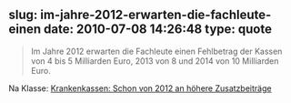 slug: im-jahre-2012-erwarten-die-fachleute-einen
date: 2010-07-08 14:26:48
type: quote
---

> Im Jahre 2012 erwarten die Fachleute einen Fehlbetrag der Kassen von 4 bis 5 Milliarden Euro, 2013 von 8 und 2014 von 10 Milliarden Euro.

Na Klasse: [Krankenkassen: Schon von 2012 an höhere Zusatzbeiträge](http://www.faz.net/s/Rub0E9EEF84AC1E4A389A8DC6C23161FE44/Doc~E8EE36C980D8F468393C6FFEC7BA23551~ATpl~Ecommon~Scontent.html)
